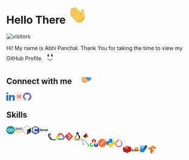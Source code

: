 
# Hello There <img src = "https://raw.githubusercontent.com/abpanchal95/abpanchal95/main/wave.gif" width = 50px>
![visitors](https://visitor-badge.glitch.me/badge?page_id=abpanchal95.abpanchal95)

<div size='20px'> Hi! My name is Abhi Panchal. Thank You for taking the time to view my GitHub Profile. <img src='https://raw.githubusercontent.com/abpanchal95/abpanchal95/main/smily.gif' width="22px">
<h2> Connect with me <img src='https://raw.githubusercontent.com/abpanchal95/abpanchal95/main/handshake.gif' width="64px"> </h2>
<a href = 'https://www.linkedin.com/in/abhi-panchal'> <img width = '22px' align= 'left' src="https://raw.githubusercontent.com/abpanchal95/abpanchal95/main/linked-in-alt.svg"/></a> 
<a href = 'https://abhi2020.medium.com/'> <img width = '22px' align= 'left' src="https://raw.githubusercontent.com/abpanchal95/abpanchal95/main/medium.svg"/></a> 
<a href = 'https://www.github.com/abpanchal95'> <img width = '22px' align= 'left' src="https://raw.githubusercontent.com/abpanchal95/abpanchal95/main/github.svg"/></a>

</div>

<br><h2> Skills </h2>
<img width ='22px' align='left' src ='https://raw.githubusercontent.com/abpanchal95/abpanchal95/main/arduino.svg'>
<img width ='22px' align='left' src ='https://raw.githubusercontent.com/abpanchal95/abpanchal95/main/aws.svg'>
<img width ='22px' align='left' src ='https://raw.githubusercontent.com/abpanchal95/abpanchal95/main/bash.svg'>
<img width ='22px' align='left' src ='https://raw.githubusercontent.com/abpanchal95/abpanchal95/main/c.svg'>
<img width ='22px' align='left' src ='https://raw.githubusercontent.com/abpanchal95/abpanchal95/main/django.svg'>
<br>
<img width ='22px' align='left' src ='https://raw.githubusercontent.com/abpanchal95/abpanchal95/main/flask.svg'>
<img width ='22px' align='left' src ='https://raw.githubusercontent.com/abpanchal95/abpanchal95/main/gcp.svg'>
<img width ='22px' align='left' src ='https://raw.githubusercontent.com/abpanchal95/abpanchal95/main/git.svg'>
<img width ='22px' align='left' src ='https://raw.githubusercontent.com/abpanchal95/abpanchal95/main/linux.svg'>
<img width ='22px' align='left' src ='https://raw.githubusercontent.com/abpanchal95/abpanchal95/main/matlab.svg'>
<br>
<img width ='22px' align='left' src ='https://raw.githubusercontent.com/abpanchal95/abpanchal95/main/mysql.svg'>
<img width ='22px' align='left' src ='https://raw.githubusercontent.com/abpanchal95/abpanchal95/main/opencv.svg'>
<img width ='22px' align='left' src ='https://raw.githubusercontent.com/abpanchal95/abpanchal95/main/postman.svg'>
<img width ='22px' align='left' src ='https://raw.githubusercontent.com/abpanchal95/abpanchal95/main/python.svg'>
<img width ='22px' align='left' src ='https://raw.githubusercontent.com/abpanchal95/abpanchal95/main/pytorch.svg'>
<br>
<img width ='22px' align='left' src ='https://raw.githubusercontent.com/abpanchal95/abpanchal95/main/redis.svg'>
<img width ='22px' align='left' src ='https://raw.githubusercontent.com/abpanchal95/abpanchal95/main/scikit.svg'>
<img width ='22px' align='left' src ='https://raw.githubusercontent.com/abpanchal95/abpanchal95/main/sqlite.svg'>
<img width ='22px' align='left' src ='https://raw.githubusercontent.com/abpanchal95/abpanchal95/main/tensorflow.svg'>

<!--<h2> About Me</h2>-->

<!--- 🔭 I’m currently working on applied machine learning and data mining.-->

<!--- 🌱 I’m currently learning machine learning and deep learning.-->

<!--- 👯 I’m looking to collaborate in research related to applied machine learning.-->


<!--## My GitHub Stats 📊-->
<!--<a href="https://github.com/anuraghazra/github-readme-stats">-->
<!--<img align="left" src="https://github-readme-stats.vercel.app/api?username=abpanchal95&count_private=true&show_icons=true&theme=radical" />-->
<!--</a>-->
<!--<a href="https://github.com/anuraghazra/convoychat">-->
<!--<img align="center" src="https://github-readme-stats.vercel.app/api/top-langs/?username=abpanchal95&layout=compact" />-->
<!--</a>-->

<!-- BLOG-POST-LIST:START -->
<!-- BLOG-POST-LIST:END -->

